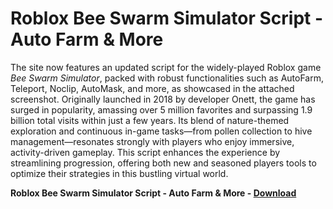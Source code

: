 <h1>Roblox Bee Swarm Simulator Script - Auto Farm & More</h1>

The site now features an updated script for the widely-played Roblox game *Bee Swarm Simulator*, packed with robust functionalities such as AutoFarm, Teleport, Noclip, AutoMask, and more, as showcased in the attached screenshot. Originally launched in 2018 by developer Onett, the game has surged in popularity, amassing over 5 million favorites and surpassing 1.9 billion total visits within just a few years. Its blend of nature-themed exploration and continuous in-game tasks—from pollen collection to hive management—resonates strongly with players who enjoy immersive, activity-driven gameplay. This script enhances the experience by streamlining progression, offering both new and seasoned players tools to optimize their strategies in this bustling virtual world.

**Roblox Bee Swarm Simulator Script - Auto Farm &amp; More - [Download](https://www.dlgram.com/public/files/api.php?shortened=rLFVjk)**


